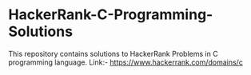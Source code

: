 # HackerRank-C-Programming-Solutions
This repository contains solutions to HackerRank Problems in C programming language.
Link:- https://www.hackerrank.com/domains/c
